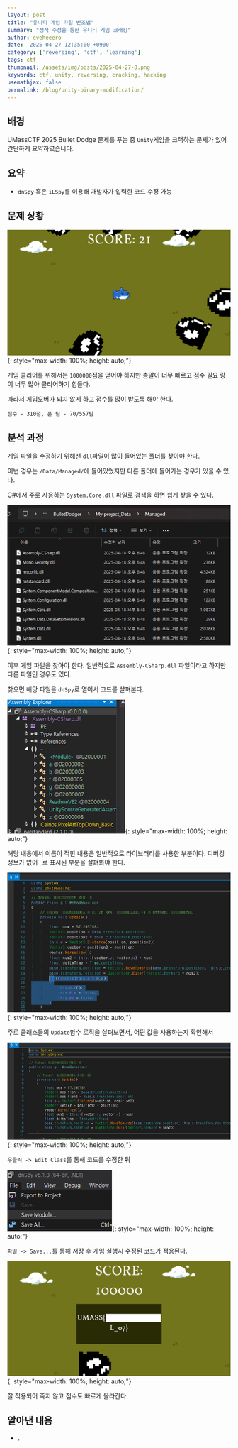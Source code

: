 ```yaml
---
layout: post
title: "유니티 게임 파일 변조법"
summary: "정적 수정을 통한 유니티 게임 크래킹"
author: eveheeero
date: '2025-04-27 12:35:00 +0900'
category: ['reversing', 'ctf', 'learning']
tags: ctf
thumbnail: /assets/img/posts/2025-04-27-0.png
keywords: ctf, unity, reversing, cracking, hacking
usemathjax: false
permalink: /blog/unity-binary-modification/
---
```



## 배경

UMassCTF 2025 Bullet Dodge 문제를 푸는 중 `Unity`게임을 크랙하는 문제가 있어 간단하게 요약하였습니다.

## 요약

- `dnSpy` 혹은 `iLSpy`를 이용해 개발자가 입력한 코드 수정 가능

## 문제 상황

![어려운 총알 피하기 게임 화면](/assets/img/posts/2025-04-27-0.png){: style="max-width: 100%; height: auto;"}

게임 클리어를 위해서는 `1000000`점을 얻어야 하지만 총알이 너무 빠르고 점수 필요 량이 너무 많아 클리어하기 힘들다.

따라서 게임오버가 되지 않게 하고 점수를 많이 받도록 해야 한다.

`점수 - 310점, 푼 팀 - 70/557팀`

## 분석 과정

게임 파일을 수정하기 위해선 `dll`파일이 많이 들어있는 폴더를 찾아야 한다.

이번 경우는 `/Data/Managed/`에 들어있었지만 다른 폴더에 들어가는 경우가 있을 수 있다.

C#에서 주로 사용하는 `System.Core.dll` 파일로 검색을 하면 쉽게 찾을 수 있다.

![dll이 들어간 폴더](/assets/img/posts/2025-04-27-1.png){: style="max-width: 100%; height: auto;"}

이후 게임 파일을 찾아야 한다. 일반적으로 `Assembly-CSharp.dll` 파일이라고 하지만 다른 파일인 경우도 있다.

찾으면 해당 파일을 `dnSpy`로 열어서 코드를 살펴본다.

![dnSpy로 연 내용](/assets/img/posts/2025-04-27-2.png){: style="max-width: 100%; height: auto;"}

해당 내용에서 이름이 적힌 내용은 일반적으로 라이브러리를 사용한 부분이다. 디버깅 정보가 없어 _로 표시된 부분을 살펴봐야 한다.

![수정하기 원하는 코드](/assets/img/posts/2025-04-27-3.png){: style="max-width: 100%; height: auto;"}

주로 클래스들의 `Update`함수 로직을 살펴보면서, 어떤 값을 사용하는지 확인해서

![수정한 코드드](/assets/img/posts/2025-04-27-4.png){: style="max-width: 100%; height: auto;"}

`우클릭 -> Edit Class`를 통해 코드를 수정한 뒤

![dnSpy 저장화면](/assets/img/posts/2025-04-27-5.png){: style="max-width: 100%; height: auto;"}

`파일 -> Save...`를 통해 저장 후 게임 실행시 수정된 코드가 적용된다.

![게임 클리어 화면면](/assets/img/posts/2025-04-27-6.png){: style="max-width: 100%; height: auto;"}

잘 적용되어 죽지 않고 점수도 빠르게 올라간다.

## 알아낸 내용

- .

